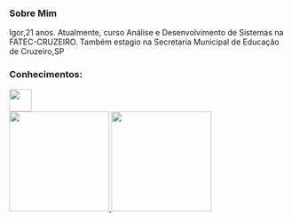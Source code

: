 
<h3> Sobre Mim</h3>
Igor,21 anos. Atualmente, curso Análise e Desenvolvimento de Sistemas na FATEC-CRUZEIRO. 
Também estagio na Secretaria Municipal de Educação de Cruzeiro,SP

<h3>Conhecimentos:</h3>
 <img height="40em" src="https://cdn.jsdelivr.net/gh/devicons/devicon/icons/git/git-original-wordmark.svg" />
          
          
          

<div>
<a href="https://github.com/Igao2">
<img height="180em" src="https://github-readme-stats.vercel.app/api/top-langs/?username=Igao2&layout=compact&langs_count=7&theme=dark"/>
<img height="180em" src="https://github-readme-stats.vercel.app/api?username=Igao2&show_icons=true&theme=dark&include_all_commits=true&count_private=true"/>
</div>

